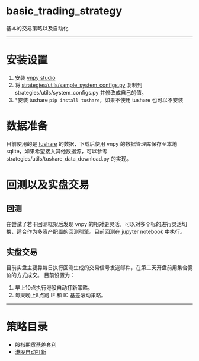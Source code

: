 # basic_trading_strategy
基本的交易策略以及自动化

-------
# 安装设置
1. 安装 [vnpy studio](https://download.vnpy.com/vnstudio-2.4.0.exe)
2. 将 [strategies/utils/sample_system_configs.py](strategies/utils/sample_system_configs.py) 复制到 strategies/utils/system_configs.py 并修改成自己的值。
3. *安装 tushare `pip install tushare`，如果不使用 tushare 也可以不安装

# 数据准备
目前使用的是 [tushare](https://tushare.pro/document/2) 的数据，下载后使用 vnpy 的数据管理库保存至本地 sqlite，如果希望接入其他数据源，可以参考 strategies/utils/tushare_data_download.py 的实现。

# 回测以及实盘交易
## 回测

在尝试了若干回测框架后发现 vnpy 的相对更灵活，可以对多个标的进行灵活切换，适合作为多资产配置的回测引擎。目前回测在 jupyter notebook 中执行。

## 实盘交易

目前实盘主要靠每日执行回测生成的交易信号发送邮件，在第二天开盘前用集合竞价的方式成交。
目前设置为：
1. 早上10点执行港股自动打新策略。
2. 每天晚上8点跑 IF 和 IC 基差滚动策略。

--------
# 策略目录

- [股指期货基差套利](strategies/cffex_back_testing.ipynb)
- [港股自动打新](hk_ipo_strategy.ipynb)


